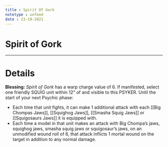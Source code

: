 ```yaml
---
title : Spirit Of Gork
notetype : unfeed
date : 23-10-2021
---
```


# Spirit of Gork

---

# Details

**Blessing:** _Spirit of Gork_ has a warp charge value of 6. If manifested, select one friendly SQUIG unit within 12" of and visible to this PSYKER. Until the start of your next Psychic phase:
- Each time that unit fights, it can make 1 additional attack with each [[Big Chompas Jaws]], [[Squighog Jaws]], [[Smasha Squig Jaws]] or [[Squigosaurs Jaws]] it is equipped with.
- Each time a model in that unit makes an attack with Big Chompa’s jaws, squighog jaws, smasha squig jaws or squigosaur’s jaws, on an unmodified wound roll of 6, that attack inflicts 1 mortal wound on the target in addition to any normal damage.